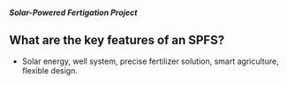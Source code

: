 ##### Solar-Powered Fertigation Project

## What are the key features of an SPFS?


 - Solar energy, well system, precise fertilizer solution, smart agriculture, flexible design.
